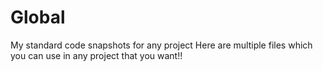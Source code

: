 # Global
My standard code snapshots for any project
Here are multiple files which you can use in any project that you want!!
